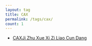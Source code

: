 ```yaml
---
layout: tag
title: CAX
permalink: /tags/cax/
count: 1
---
```


- [CAXJi Zhu Xue Xi Zi Liao Cun Dang ](https://zxl19.github.io/cax-material/)
